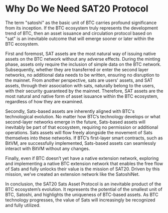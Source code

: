 Why Do We Need SAT20 Protocol
===

The term "satoshi" as the basic unit of BTC carries profound significance from its inception. If the BTC ecosystem truly represents the development trend of BTC, then an asset issuance and circulation protocol based on "sat" is an inevitable outcome that will emerge sooner or later within the BTC ecosystem.

First and foremost, SAT assets are the most natural way of issuing native assets on the BTC network without any adverse effects. During the minting phase, assets only require the inclusion of simple data on the BTC network. Subsequently, whether they are transferred or enter the second layer networks, no additional data needs to be written, ensuring no disruption to the mainnet. From another perspective, sats are users' assets, and SAT assets, through their association with sats, naturally belong to the users, with their security guaranteed by the mainnet. Therefore, SAT assets are the most natural and native form of asset issuance within the BTC ecosystem, regardless of how they are examined.

Secondly, Sats-based assets are inherently aligned with BTC's technological evolution. No matter how BTC’s technology develops or what second-layer networks emerge in the future, Sats-based assets will inevitably be part of that ecosystem, requiring no permission or additional operations. Sats assets will flow freely alongside the movement of Sats themselves into these networks. If BTC’s first-layer smart contracts, such as BitVM, are successfully implemented, Sats-based assets can seamlessly interact with BitVM without any changes.

Finally, even if BTC doesn’t yet have a native extension network, exploring and implementing a native BTC extension network that enables the free flow of Sats and fully unlocks their value is the mission of SAT20. Driven by this mission, we’ve created an extension network like the SatoshiNet.

In conclusion, the SAT20 Sats Asset Protocol is an inevitable product of the BTC ecosystem’s evolution. It represents the potential of the smallest unit of BTC, Satoshi, and highlights the uniqueness of BTC-based assets. As BTC technology progresses, the value of Sats will increasingly be recognized and fully utilized.